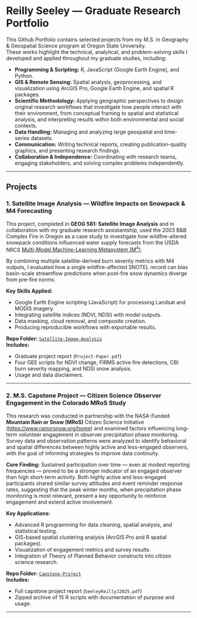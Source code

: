 # Reilly Seeley — Graduate Research Portfolio

This Github Portfolio contains selected projects from my M.S. in Geography & Geospatial Science program at Oregon State University.  
These works highlight the technical, analytical, and problem-solving skills I developed and applied throughout my graduate studies, including:

- **Programming & Scripting:** R, JavaScript (Google Earth Engine), and Python.
- **GIS & Remote Sensing:** Spatial analysis, geoprocessing, and visualization using ArcGIS Pro, Google Earth Engine, and spatial R packages.
- **Scientific Methodology:** Applying geographic perspectives to design original research workflows that investigate how people interact with their environment, from conceptual framing to spatial and statistical analysis, and interpreting results within both environmental and social contexts.
- **Data Handling:** Managing and analyzing large geospatial and time-series datasets.
- **Communication:** Writing technical reports, creating publication-quality graphics, and presenting research findings.
- **Collaboration & Independence:** Coordinating with research teams, engaging stakeholders, and solving complex problems independently.

---

## Projects

### 1. Satellite Image Analysis — Wildfire Impacts on Snowpack & M4 Forecasting
This project, completed in **GEOG 581: Satellite Image Analysis** and in collaboration with my graduate research assistantship, used the 2003 B&B Complex Fire in Oregon as a case study to investigate how wildfire-altered snowpack conditions influenced water supply forecasts from the USDA NRCS [Multi-Model Machine-Learning Metasystem (M<sup>4</sup>)](https://github.com/nrcs-nwcc/M4).  

By combining multiple satellite-derived burn severity metrics with M4 outputs, I evaluated how a single wildfire-affected SNOTEL record can bias basin-scale streamflow predictions when post-fire snow dynamics diverge from pre-fire norms.

**Key Skills Applied:**
- Google Earth Engine scripting (JavaScript) for processing Landsat and MODIS imagery.
- Integrating satellite indices (NDVI, NDSI) with model outputs.
- Data masking, cloud removal, and composite creation.
- Producing reproducible workflows with exportable results.

**Repo Folder:** [`Satellite-Image-Analysis`](./Satellite-Image-Analysis)  
**Includes:**  
- Graduate project report (`Project-Paper.pdf`)
- Four GEE scripts for NDVI change, FIRMS active fire detections, CBI burn severity mapping, and NDSI snow analysis.
- Usage and data disclaimers.

----------------------------------------------------------------------------------------------------------------------------------------------------------------------------

### 2. M.S. Capstone Project — Citizen Science Observer Engagement in the Colorado MRoS Study
This research was conducted in partnership with the NASA-Funded **Mountain Rain or Snow (MRoS)** Citizen Science Initiative (https://www.rainorsnow.org/home) and examined factors influencing long-term volunteer engagement in observer precipitation phase monitoring.  
Survey data and observation patterns were analyzed to identify behavioral and spatial differences between highly active and less-engaged observers, with the goal of informing strategies to improve data continuity.

**Core Finding:** Sustained participation over time — even at modest reporting frequencies — proved to be a stronger indicator of an engaged observer than high short-term activity. Both highly active and less-engaged participants shared similar survey attitudes and event reminder response rates, suggesting that the peak winter months, when precipitation phase monitoring is most relevant, present a key opportunity to reinforce engagement and extend active involvement.

**Key Applications:**
- Advanced R programming for data cleaning, spatial analysis, and statistical testing.
- GIS-based spatial clustering analysis (ArcGIS Pro and R spatial packages).
- Visualization of engagement metrics and survey results.
- Integration of Theory of Planned Behavior constructs into citizen science research.

**Repo Folder:** [`Capstone-Project`](./Capstone-Project)  
**Includes:**  
- Full capstone project report (`SeeleyReillyJ2025.pdf`)
- Zipped archive of 15 R scripts with documentation of purpose and usage.

----------------------------------------------------------------------------------------------------------------------------------------------------------------------------
